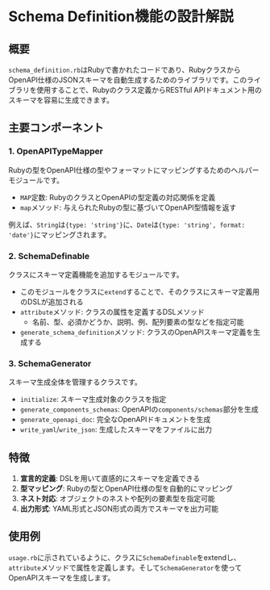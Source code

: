 # Schema Definition機能の設計解説

## 概要

`schema_definition.rb`はRubyで書かれたコードであり、RubyクラスからOpenAPI仕様のJSONスキーマを自動生成するためのライブラリです。このライブラリを使用することで、Rubyのクラス定義からRESTful APIドキュメント用のスキーマを容易に生成できます。

## 主要コンポーネント

### 1. OpenAPITypeMapper

Rubyの型をOpenAPI仕様の型やフォーマットにマッピングするためのヘルパーモジュールです。

- `MAP`定数: RubyのクラスとOpenAPIの型定義の対応関係を定義
- `map`メソッド: 与えられたRubyの型に基づいてOpenAPI型情報を返す

例えば、`String`は`{type: 'string'}`に、`Date`は`{type: 'string', format: 'date'}`にマッピングされます。

### 2. SchemaDefinable

クラスにスキーマ定義機能を追加するモジュールです。

- このモジュールをクラスに`extend`することで、そのクラスにスキーマ定義用のDSLが追加される
- `attribute`メソッド: クラスの属性を定義するDSLメソッド
  - 名前、型、必須かどうか、説明、例、配列要素の型などを指定可能
- `generate_schema_definition`メソッド: クラスのOpenAPIスキーマ定義を生成する

### 3. SchemaGenerator

スキーマ生成全体を管理するクラスです。

- `initialize`: スキーマ生成対象のクラスを指定
- `generate_components_schemas`: OpenAPIの`components/schemas`部分を生成
- `generate_openapi_doc`: 完全なOpenAPIドキュメントを生成
- `write_yaml`/`write_json`: 生成したスキーマをファイルに出力

## 特徴

1. **宣言的定義**: DSLを用いて直感的にスキーマを定義できる
2. **型マッピング**: Rubyの型とOpenAPI仕様の型を自動的にマッピング
3. **ネスト対応**: オブジェクトのネストや配列の要素型を指定可能
4. **出力形式**: YAML形式とJSON形式の両方でスキーマを出力可能

## 使用例

`usage.rb`に示されているように、クラスに`SchemaDefinable`をextendし、`attribute`メソッドで属性を定義します。そして`SchemaGenerator`を使ってOpenAPIスキーマを生成します。
